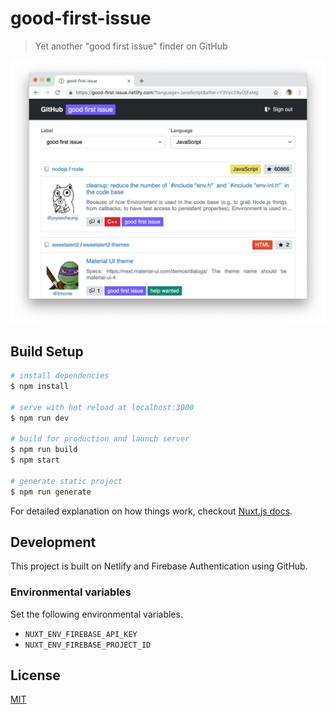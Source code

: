 # good-first-issue

> Yet another "good first issue" finder on GitHub

[![screenshot](./static/screenshot.png)](https://good-first-issue.netlify.com)

## Build Setup

```bash
# install dependencies
$ npm install

# serve with hot reload at localhost:3000
$ npm run dev

# build for production and launch server
$ npm run build
$ npm start

# generate static project
$ npm run generate
```

For detailed explanation on how things work, checkout [Nuxt.js docs](https://nuxtjs.org).

## Development

This project is built on Netlify and Firebase Authentication using GitHub.

### Environmental variables

Set the following environmental variables.

- `NUXT_ENV_FIREBASE_API_KEY`
- `NUXT_ENV_FIREBASE_PROJECT_ID`

## License

[MIT](https://choosealicense.com/licenses/mit/)
